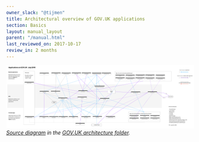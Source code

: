 ```yaml
---
owner_slack: "@tijmen"
title: Architectural overview of GOV.UK applications
section: Basics
layout: manual_layout
parent: "/manual.html"
last_reviewed_on: 2017-10-17
review_in: 2 months
---
```


![](/manual/images/govuk-architecture.jpg)
<em>[Source diagram][src] in the [GOV.UK architecture folder][arch-folder].</em>

[src]: https://drive.google.com/open?id=0B1ols8zi367ncmdTVWNoWFBOdVk
[arch-folder]: https://drive.google.com/drive/folders/0B7zRJZy-BNyUS2lMMzJHLUpYM00

